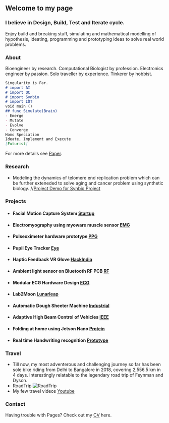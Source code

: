 ## Welcome to my page
### I believe in Design, Build, Test and Iterate cycle.

Enjoy build and breaking stuff, simulating and mathematical modelling of hypothesis, ideating, programming and prototyping ideas to solve real world problems.

### About
Bioengineer by research.
Computational Biologist by profession.
Electronics engineer by passion.
Solo traveller by experience.
Tinkerer by hobbist.

```markdown
Singularity is Far.
# import AI
# import QC
# import Synbio
# import IOT
void main ()
## func Simulate(Brain)
- Emerge
- Mutate
- Evolve
- Converge
Homo Speciation
Ideate, Implement and Execute
[Futurist]
```
For more details see [Paper](https://www.intechopen.com/books/synthetic-biology-new-interdisciplinary-science/synthetic-biology-artificial-intelligence-and-quantum-computing).

### Research
* Modeling the dynamics of telomere end replication problem which can be further exteneded to solve aging and cancer problem using synthetic biology.
//[Project Demo for Synbio Project](https://youtu.be/IKwc3thhMbY)

### Projects
* ####  Facial Motion Capture System [Startup](https://youtu.be/2teiiQQX7-E)
* ####  Electromyography using myoware muscle sensor [EMG](https://youtu.be/Gjqd5WrPDgQ)
* ####  Pulseoximeter hardware prototype [PPG](https://youtu.be/ccWYdWIM7V4)
* ####  Pupil Eye Tracker [Eye](https://youtu.be/cXo66Wx069k)
* ####  Haptic Feedback VR Glove [HackIndia](https://devpost.com/software/feelvr)
* ####  Ambient light sensor on Bluetooth RF PCB [RF](https://youtu.be/yqqqq1caKwQ)
* ####  Modular ECG Hardware Design [ECG](https://www.freelancer.in/u/ghanendra22/portfolio/Bluetooth-Low-Energy-RF-PCB-to-gather-ambient-light-data-4521156?w=f&ngsw-bypass=)
* ####  Lab2Moon [Lunarleap](https://www.youtube.com/watch?v=QQhw1NQdp1o&feature=youtu.be)
* ####  Automatic Dough Sheeter Machine [Industrial](https://www.freelancer.in/u/ghanendra22/portfolio/Industrial-Automatic-Dough-Sheeter-Machine-used-in-Bakery-4521276?w=f&ngsw-bypass=)
* ####  Adaptive High Beam Control of Vehicles [IEEE](https://transmitter.ieee.org/makerproject/view/28283)
* ####  Folding at home using Jetson Nano [Protein](https://youtu.be/FcmMP20d514)
* ####  Real time Handwriting recognition [Prototype](https://user-images.githubusercontent.com/57911691/100708645-b2274980-33d2-11eb-9519-ac2cbadaefec.jpg)

### Travel
* Till now, my most adventerous and challenging journey so far has been sole bike riding from Delhi to Bangalore in 2018, covering 2,556.5 km in 4 days. Interestingly relatable to the legendary road trip of Feynman and Dyson. 
* RoadTrip
![RoadTrip](https://user-images.githubusercontent.com/57911691/100425277-e8a05400-30b4-11eb-97b6-b66b3fdff220.jpg)
* My few travel videos [Youtube](https://www.youtube.com/channel/UCwAt2x-qoIGMmzP31aim74Q?view_as=subscriber)

<!--### Insects
//* They really fascinate me, really interesting creatures. [Insects](https://user-images.githubusercontent.com/57911691/100706429-03cdd500-33cf-11eb-812a-3c88e2b3b155.jpg)
//* Few encounters
//![Insects](https://user-images.githubusercontent.com/57911691/100706098-683c6480-33ce-11eb-95d4-b6f422bce049.jpg)
//* Video here [Youtube](https://youtu.be/7bne2EyvLlE)
//* Future Tech [Synbio](https://vimeo.com/265198586)
-->

### Contact
Having trouble with Pages? Check out my [CV](https://github.com/Ghanendra19213/Hi/files/5622959/Ghanendra.Singh.CV.pdf) here.
